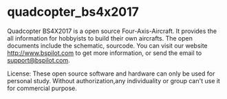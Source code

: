 # quadcopter_bs4x2017
Quadcopter BS4X2017 is a open source Four-Axis-Aircraft. It provides the all information for hobbyists to build their own aircrafts. 
The open documents include the schematic, sourcode. 
You can visit our website http://www.bspilot.com to get more information, or send the email to support@bspilot.com.

License:
These open source software and hardware can only be used for personal study. 
Without authorization,any individuality or group can't use it for commercial purpose.